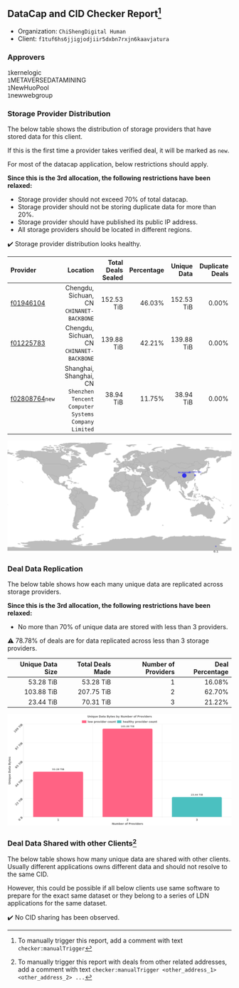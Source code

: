 ## DataCap and CID Checker Report[^1]
 - Organization: `ChiShengDigital Human `
 - Client: `f1tuf6hs6jjigjodjiir5dxbn7rxjn6kaavjatura`
### Approvers
`1`kernelogic<br/>`1`METAVERSEDATAMINING<br/>`1`NewHuoPool<br/>`1`newwebgroup

### Storage Provider Distribution
The below table shows the distribution of storage providers that have stored data for this client.

If this is the first time a provider takes verified deal, it will be marked as `new`.

For most of the datacap application, below restrictions should apply.

**Since this is the 3rd allocation, the following restrictions have been relaxed:**
 - Storage provider should not exceed 70% of total datacap.
 - Storage provider should not be storing duplicate data for more than 20%.
 - Storage provider should have published its public IP address.
 - All storage providers should be located in different regions.

✔️ Storage provider distribution looks healthy.

| Provider                                                    |                                                                       Location | Total Deals Sealed | Percentage | Unique Data | Duplicate Deals |
| :---------------------------------------------------------- | -----------------------------------------------------------------------------: | -----------------: | ---------: | ----------: | --------------: |
| [f01946104](https://filfox.info/en/address/f01946104)       |                                   Chengdu, Sichuan, CN<br/>`CHINANET-BACKBONE` |         152.53 TiB |     46.03% |  152.53 TiB |           0.00% |
| [f01225783](https://filfox.info/en/address/f01225783)       |                                   Chengdu, Sichuan, CN<br/>`CHINANET-BACKBONE` |         139.88 TiB |     42.21% |  139.88 TiB |           0.00% |
| [f02808764](https://filfox.info/en/address/f02808764)`new`  | Shanghai, Shanghai, CN<br/>`Shenzhen Tencent Computer Systems Company Limited` |          38.94 TiB |     11.75% |   38.94 TiB |           0.00% |

<img src="https://raw.githubusercontent.com/data-preservation-programs/filplus-checker-assets/main/filecoin-project/filecoin-plus-large-datasets/issues/2140/1695088600590.png"/>

### Deal Data Replication
The below table shows how each many unique data are replicated across storage providers.


**Since this is the 3rd allocation, the following restrictions have been relaxed:**
- No more than 70% of unique data are stored with less than 3 providers.

⚠️ 78.78% of deals are for data replicated across less than 3 storage providers.

| Unique Data Size | Total Deals Made | Number of Providers | Deal Percentage |
| ---------------: | ---------------: | ------------------: | --------------: |
|        53.28 TiB |        53.28 TiB |                   1 |          16.08% |
|       103.88 TiB |       207.75 TiB |                   2 |          62.70% |
|        23.44 TiB |        70.31 TiB |                   3 |          21.22% |

<img src="https://raw.githubusercontent.com/data-preservation-programs/filplus-checker-assets/main/filecoin-project/filecoin-plus-large-datasets/issues/2140/1695088601123.png"/>

### Deal Data Shared with other Clients[^3]
The below table shows how many unique data are shared with other clients.
Usually different applications owns different data and should not resolve to the same CID.

However, this could be possible if all below clients use same software to prepare for the exact same dataset or they belong to a series of LDN applications for the same dataset.

✔️ No CID sharing has been observed.

[^1]: To manually trigger this report, add a comment with text `checker:manualTrigger`

[^2]: Deals from those addresses are combined into this report as they are specified with `checker:manualTrigger`

[^3]: To manually trigger this report with deals from other related addresses, add a comment with text `checker:manualTrigger <other_address_1> <other_address_2> ...`
